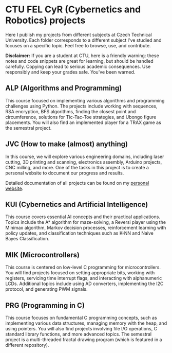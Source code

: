 # CTU FEL CyR (Cybernetics and Robotics) projects
Here I publish my projects from different subjects at Czech Technical University. Each folder corresponds to a different subject I've studied and focuses on a specific topic. Feel free to browse, use, and contribute.

**Disclaimer:** If you are a student at CTU, here is a friendly warning: these notes and code snippets are great for learning, but should be handled carefully. Copying can lead to serious academic consequences. Use responsibly and keep your grades safe. You’ve been warned.

## ALP (Algorithms and Programming)
This course focused on implementing various algorithms and programming challenges using Python. The projects include working with sequences, RSA encryption, BFS algorithms, finding the closest point and circumference, solutions for Tic-Tac-Toe strategies, and Ubongo figure placements. You will also find an implemented player for a TRAX game as the semestral project.

## JVC (How to make (almost) anything)

In this course, we will explore various engineering domains, including laser cutting, 3D printing and scanning, electronics assembly, Arduino projects, CNC milling, and more. One of the tasks in this project is to create a personal website to document our progress and results.

Detailed documentation of all projects can be found on my [personal website](https://b232_b3b35jvc.pages.fel.cvut.cz/borysole).

## KUI (Cybernetics and Artificial Intelligence)
This course covers essential AI concepts and their practical applications. Topics include the A* algorithm for maze-solving, a Reversi player using the Minimax algorithm, Markov decision processes, reinforcement learning with policy updates, and classification techniques such as K-NN and Naive Bayes Classification.

## MIK (Microcontrollers)
This course is centered on low-level C programming for microcontrollers. You will find projects focused on setting appropriate bits, working with registers, servicing time interrupt flags, and interacting with alphanumeric LCDs. Additional topics include using AD converters, implementing the I2C protocol, and generating PWM signals.

## PRG (Programming in C)
This course focuses on fundamental C programming concepts, such as implementing various data structures, managing memory with the heap, and using pointers. You will also find projects involving file I/O operations, C standard library functions, and more advanced topics. The semestral project is a multi-threaded fractal drawing program (which is featured in a different repository).
